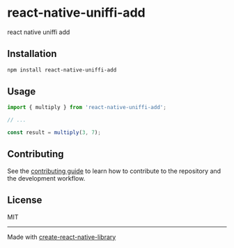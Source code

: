 # react-native-uniffi-add

react native uniffi add

## Installation

```sh
npm install react-native-uniffi-add
```

## Usage


```js
import { multiply } from 'react-native-uniffi-add';

// ...

const result = multiply(3, 7);
```


## Contributing

See the [contributing guide](CONTRIBUTING.md) to learn how to contribute to the repository and the development workflow.

## License

MIT

---

Made with [create-react-native-library](https://github.com/callstack/react-native-builder-bob)
